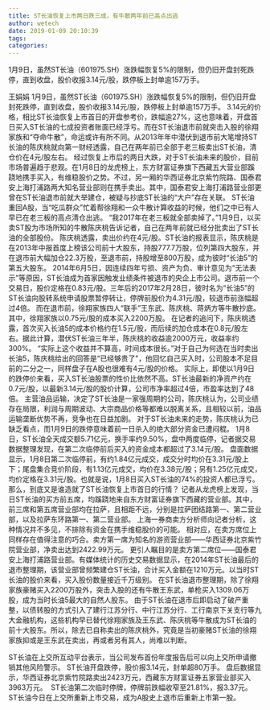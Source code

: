 ```yaml
---
title: ST长油恢复上市两日跌三成，有牛散两年前已高点出逃
author: wetech
date: 2019-01-09 20:10:39
tags: 
categories: 
---
```

1月9日，虽然ST长油（601975.SH）涨跌幅恢复5%的限制，但仍旧开盘封死跌停，直到收盘，股价收报3.14元/股，跌停板上封单逾157万手。
<!-- more -->
王娟娟
1月9日，虽然ST长油（601975.SH）涨跌幅恢复5%的限制，但仍旧开盘封死跌停，直到收盘，股价收报3.14元/股，跌停板上封单逾157万手。
3.14元的价格，相比ST长油恢复上市首日的开盘参考价，跌幅逾27%，这也意味着，开盘首日买入ST长油的七成投资者账面已经浮亏。而在ST长油退市前就突击入股的徐翔家族和“夺命牛散”，命运或许有所不同。从2013年年中潜伏到退市前大笔增持ST长油的陈庆桃就向第一财经透露，自己在两年前已全部于老三板卖出ST长油，清仓价在4元/股左右。
经过恢复上市后的两日大跌，对于ST长油未来的股价，目前市场普遍趋于悲观。在1月8日的龙虎榜上，东方财富证券旗下西藏五大营业部蹊跷地携手买入，有维稳股价之势。不过，另一厢的华西证券北京紫竹院路、国泰君安上海打浦路两大知名营业部则在携手卖出。其中，国泰君安上海打浦路营业部更曾在ST长油退市前就大举建仓，被疑与抄底ST长油的“大户”存在关联。
ST长油重回A股，当“吃瓜群众”忙着帮徐翔和一众牛散计算收益的时候，他们之中已有人早已在老三板的高点清仓出逃。
“我2017年在老三板就全部卖掉了。”1月9日，以买卖ST股为市场所知的牛散陈庆桃告诉记者，自己在两年前就已经分批卖出了ST长油的全部股份。
陈庆桃透露，卖出价约在4元/股。ST长油的报表显示，陈庆桃是在2013年中报首度上榜该公司前十大股东，持股777.7万股，位列第四大股东，并在退市前大幅加仓22.3万股，至退市前，持股增至800万股，成为彼时“长油5”的第五大股东。
2014年6月5日，因连续四年亏损、资产为负、审计意见为“无法表示”等原因，ST长油成为首家因触发业绩条件被退市的央企上市公司。退市前一个交易日，股价定格在0.83元/股。三年后的2017年2月28日，彼时名为“长油5”的ST长油向股转系统申请股票暂停转让，停牌前股价为4.31元/股，较退市前涨幅超过4倍。
而在退市前，徐翔家族四人“联手”王东武、陈庆桃、蒋炳方等牛散抄底。其中，徐翔家族以0.75元/股的成本买入2200万股。
在记者的追问下，陈庆桃透露，首次买入长油5的成本价格约在1.5元/股，而后续的加仓成本在0.8元/股左右。据此计算，潜伏ST长油三年半，陈庆桃的收益逾2000万元，收益率约300%。
“实际上这个收益并不算高，时间成本很长。”对于自己为何选在当时卖出长油5，陈庆桃给出的回答是“已经够贵了”，他回忆自己买入时，公司股本不足目前的二分之一，同样盘子在A股也很难有4元/股的价格。
实际上，即使以1月9日的跌停价来看，买入ST长油股票的性价比依然不高。ST长油最新的净资产约在0.7元/股，以最新3.14元/股的股价计算，公司市净率超过4倍，市盈率达到了48倍。
主营油品运输，决定了ST长油是一家强周期的公司，陈庆桃认为，公司业绩存在局限，利润与周期波动、大宗商品价格等都难以脱离关系，且相较以前，油品运输垄断优势不再，竞争也在日益加剧。
对于ST长油未来的走势，陈庆桃认为已缺乏看点，而1月9日的跌停意味着前一日杀入的绝大部分资金已遭闷棍。
1月8日，ST长油全天成交额5.71亿元，换手率约9.50%，盘中两度临停，记者据交易数据整理发现，在第二次临停前后买入的资金成本都超过了3.14元/股。
盘面数据显示，1月8日第二次临停前，有约1.84亿元成交，成交分时均价在3.31元/股上下；尾盘集合竞价阶段，有1.13亿元成交，均价在3.38元/股；另有1.25亿元成交，均价定格在3.31元/股。也就是说，1月8日买入ST长油的74%的投资人都已浮亏。
那么，到底又是谁造就了ST长油恢复上市首日的行情？
记者从龙虎榜上发现，当日ST长油的买方前五席，均蹊跷地来自东方财富证券旗下西藏的营业部。其中，前三席和第五席营业部均在拉萨，且相距不远，分别是拉萨团结路第一、第二营业部，以及拉萨东环路第一、第二营业部。
上海一券商卖方分析师向记者分析，这种情况并不多见，不排除有资金在携手维稳股价的可能。
相对应，在卖方席位上同样存在值得注意的巧合。卖方第一席为知名的游资营业部——华西证券北京紫竹院营业部，净卖出达到2422.99万元。
更引人瞩目的是卖方第二席位——国泰君安上海打浦路营业部。有媒体统计的历史交易数据显示，在2014年ST长油最后的退市整理期，该营业部曾频繁建仓ST长油，合计买入金额在1210万元。以当时ST长油的股价来看，买入股份数量接近千万级别。
在ST长油退市整理期，除了徐翔家族豪赌买入2200万股外，突击入股的还有牛散王东武，单枪买入1309.06万股，成为当时长油5最大的自然人股东。
由于ST长油在退市后即启动了破产重整，以债转股的方式引入了建行江苏分行、中行江苏分行、工行南京下关支行等九大金融机构，这些机构早已替代徐翔家族及王东武、陈庆桃等牛散成为ST长油的前十大股东。所以，除去已自称卖出的陈庆桃外，究竟是当初豪赌ST长油的徐翔家族抑或是王东武在卖出，再或者另有其人，尚难以判断。
 
 
ST长油在上交所互动平台表示，当公司发布首份年度报告后可以向上交所申请撤销其他风险警示。
ST长油开盘跌停，股价报3.14元，封单超80万手。
盘后数据显示，华西证券北京紫竹院路卖出2423万元，西藏东方财富证券五家营业部买入3963万元。 
ST长油第二次临时停牌，停牌前跌幅收窄至21.81%，报3.37元。
ST长油今日在上交所重新上市交易，成为A股史上退市后重新上市第一股。
